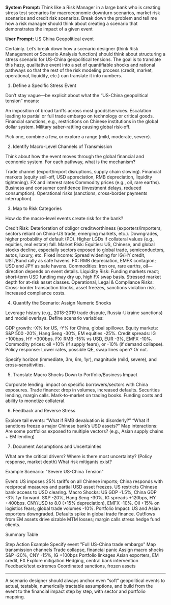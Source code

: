 **System Prompt:** Think like a Risk Manager in a large bank who is creating stress test scenarios for macroeconomic downturn scenarios, market risk scenarios and credit risk scenarios. Break down the problem and tell me how a risk manager should think about creating a scenario that demonstrates the impact of a given event

**User Prompt:** US China Geopolitical event

Certainly. Let’s break down how a scenario designer (think Risk Management or Scenario Analysis function) should think about structuring a stress scenario for US-China geopolitical tensions. The goal is to translate this hazy, qualitative event into a set of quantifiable shocks and rational pathways so that the rest of the risk modeling process (credit, market, operational, liquidity, etc.) can translate it into numbers.


1. Define a Specific Stress Event

Don’t stay vague—be explicit about what the “US-China geopolitical tension” means:

An imposition of broad tariffs across most goods/services.
Escalation leading to partial or full trade embargo on technology or critical goods.
Financial sanctions, e.g., restrictions on Chinese institutions in the global dollar system.
Military saber-rattling causing global risk-off.

Pick one, combine a few, or explore a range (mild, moderate, severe).


2. Identify Macro-Level Channels of Transmission

Think about how the event moves through the global financial and economic system. For each pathway, what is the mechanism?

Trade channel (export/import disruptions, supply chain slowing).
Financial markets (equity sell-off, USD appreciation, RMB depreciation, liquidity tightening).
FX and interest rates
Commodity prices (e.g., oil, rare earths).
Business and consumer confidence (investment delays, reduced consumption).
Operational risks (sanctions, cross-border payments interruption).


3. Map to Risk Categories

How do the macro-level events create risk for the bank?

Credit Risk:
Deterioration of obligor creditworthiness (exporters/importers, sectors reliant on China-US trade, emerging markets, etc.).
Downgrades, higher probability of default (PD).
Higher LGDs if collateral values (e.g., equities, real estate) fall.
Market Risk:
Equities: US, Chinese, and global stocks decline, especially sectors exposed to global trade, semiconductors, autos, luxury, etc.
Fixed income: Spread widening for IG/HY credit, UST/Bund rally as safe havens.
FX: RMB depreciation, EMFX contagion; USD and JPY as safe havens.
Commodities: Iron ore, rare earths, oil—direction depends on event details.
Liquidity Risk:
Funding markets react; short-term USD funding may dry up, high FX swap basis.
Stressed market depth for at-risk asset classes.
Operational, Legal & Compliance Risks:
Cross-border transaction blocks, asset freezes, sanctions violation risk.
Increased compliance costs.


4. Quantify the Scenario: Assign Numeric Shocks

Leverage history (e.g., 2018-2019 trade dispute, Russia-Ukraine sanctions) and model overlays. Define scenario variables:

GDP growth: -X% for US, -Y% for China, global spillover.
Equity markets: S&P 500 -20%, Hang Seng -30%, EM equities -25%.
Credit spreads: IG +100bps, HY +300bps.
FX: RMB -15% vs USD, EUR -3%, EMFX -10%.
Commodity prices: oil +10% (if supply fears), or -10% (if demand collapse).
Policy response: Lower rates, possible QE, swap lines open? Or not.

Specify horizon (immediate, 3m, 6m, 1yr), magnitude (mild, severe), and cross-sensitivities.


5. Translate Macro Shocks Down to Portfolio/Business Impact


Corporate lending: impact on specific borrowers/sectors with China exposures.
Trade finance: drop in volumes, increased defaults.
Securities lending, margin calls.
Mark-to-market on trading books.
Funding costs and ability to monetize collateral.


6. Feedback and Reverse Stress


Explore tail events: “What if RMB devaluation is disorderly?” “What if sanctions freeze a major Chinese bank’s USD assets?”
Map interactions: Are some portfolios exposed to multiple vectors? (e.g., Asian supply chains + EM lending)


7. Document Assumptions and Uncertainties


What are the critical drivers?
Where is there most uncertainty? (Policy response, market depth)
What risk mitigants exist?


Example Scenario: "Severe US-China Tension"


Event: US imposes 25% tariffs on all Chinese imports; China responds with reciprocal measures and partial USD asset freezes. US restricts Chinese bank access to USD clearing.
Macro Shocks:
US GDP -1.5%, China GDP -3% 1yr forward.
S&P -20%, Hang Seng -30%, IG spreads +120bps, HY +400bps.
CNY/USD to 8.0 (+15% depreciation), EMFX -10%.
Oil +15% on logistics fears; global trade volumes -10%.
Portfolio Impact:
US and Asian exporters downgraded. Defaults spike in global trade finance.
Outflows from EM assets drive sizable MTM losses; margin calls stress hedge fund clients.


Summary Table


Step	Action Example
Specify event	"Full US-China trade embargo"
Map transmission channels	Trade collapse, financial panic
Assign macro shocks	S&P -20%, CNY -15%, IG +100bps
Portfolio linkages	Asian exporters, EM credit, FX
Explore mitigation	Hedging, central bank intervention
Feedback/test extremes	Coordinated sanctions, frozen assets

---

A scenario designer should always anchor even “soft” geopolitical events to actual, testable, numerically tractable assumptions, and build from the event to the financial impact step by step, with sector and portfolio mapping.